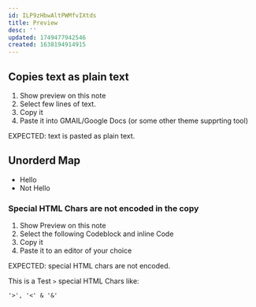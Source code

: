 ```yaml
---
id: ILP9zHbwAltPWMfvIXtds
title: Preview
desc: ''
updated: 1749477942546
created: 1638194914915
---
```


## Copies text as plain text
1. Show preview on this note
1. Select few lines of text.
1. Copy it
1. Paste it into GMAIL/Google Docs (or some other theme supprting tool)

EXPECTED: text is pasted as plain text.

## Unorderd Map

- Hello
- Not Hello

### Special HTML Chars are not encoded in the copy

1. Show Preview on this note
1. Select the following Codeblock and inline Code
1. Copy it 
1. Paste it to an editor of your choice

EXPECTED: special HTML chars are not encoded.

This is a Test `>` special HTML Chars like: 
```
'>', '<' & '&'
```

